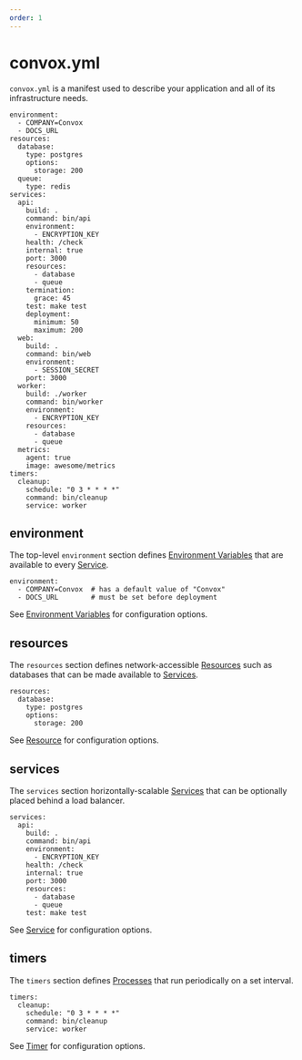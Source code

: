 ```yaml
---
order: 1
---
```


# convox.yml

`convox.yml` is a manifest used to describe your application and all of its infrastructure needs.

    environment:
      - COMPANY=Convox
      - DOCS_URL
    resources:
      database:
        type: postgres
        options:
          storage: 200
      queue:
        type: redis
    services:
      api:
        build: .
        command: bin/api
        environment:
          - ENCRYPTION_KEY
        health: /check
        internal: true
        port: 3000
        resources:
          - database
          - queue
        termination:
          grace: 45
        test: make test
        deployment:
          minimum: 50
          maximum: 200
      web:
        build: .
        command: bin/web
        environment:
          - SESSION_SECRET
        port: 3000
      worker:
        build: ./worker
        command: bin/worker
        environment:
          - ENCRYPTION_KEY
        resources:
          - database
          - queue
      metrics:
        agent: true
        image: awesome/metrics
    timers:
      cleanup:
        schedule: "0 3 * * * *"
        command: bin/cleanup
        service: worker

## environment

The top-level `environment` section defines [Environment Variables](environment.md) that are available to every
[Service](../reference/primitives/app/service.md).

    environment:
      - COMPANY=Convox  # has a default value of "Convox"
      - DOCS_URL        # must be set before deployment
  
See [Environment Variables](environment.md) for configuration options.

## resources

The `resources` section defines network-accessible [Resources](../reference/primitives/app/resource.md)
such as databases that can be made available to [Services](../reference/primitives/app/service.md).

    resources:
      database:
        type: postgres
        options:
          storage: 200

See [Resource](../reference/primitives/app/resource.md) for configuration options.

## services

The `services` section horizontally-scalable [Services](../reference/primitives/app/service.md)
that can be optionally placed behind a load balancer.

    services:
      api:
        build: .
        command: bin/api
        environment:
          - ENCRYPTION_KEY
        health: /check
        internal: true
        port: 3000
        resources:
          - database
          - queue
        test: make test

See [Service](../reference/primitives/app/service.md) for configuration options.

## timers

The `timers` section defines [Processes](../reference/primitives/app/process.md)
that run periodically on a set interval.

    timers:
      cleanup:
        schedule: "0 3 * * * *"
        command: bin/cleanup
        service: worker

See [Timer](../reference/primitives/app/timer.md) for configuration options.
